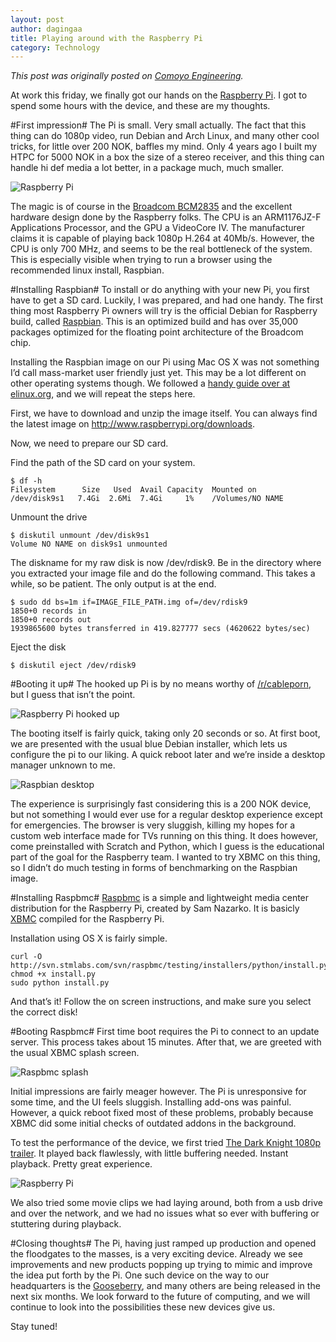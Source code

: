 ```yaml
---
layout: post
author: dagingaa
title: Playing around with the Raspberry Pi
category: Technology
---
```

_This post was originally posted on [Comoyo Engineering](http://comoyo.github.com/blog/2012/07/23/playing-with-the-raspberry-pi/)._

At work this friday, we finally got our hands on the [Raspberry Pi](http://www.raspberrypi.org/). I got to spend some hours with the device, and these are my thoughts. 

#First impression#
The Pi is small. Very small actually. The fact that this thing can do 1080p video, run Debian and Arch Linux, and many other cool tricks, for little over 200 NOK, baffles my mind. Only 4 years ago I built my HTPC for 5000 NOK in a box the size of a stereo receiver, and this thing can handle hi def media a lot better, in a package much, much smaller. 

![Raspberry Pi](/assets/img/posts/raspberry/raspberry.jpg)

The magic is of course in the [Broadcom BCM2835](http://www.broadcom.com/products/BCM2835) and the excellent hardware design done by the Raspberry folks. The CPU is an ARM1176JZ-F Applications Processor, and the GPU a VideoCore IV. The manufacturer claims it is capable of playing back 1080p H.264 at 40Mb/s. However, the CPU is only 700 MHz, and seems to be the real bottleneck of the system. This is especially visible when trying to run a browser using the recommended linux install, Raspbian.

#Installing Raspbian#
To install or do anything with your new Pi, you first have to get a SD card. Luckily, I was prepared, and had one handy. The first thing most Raspberry Pi owners will try is the official Debian for Raspberry build, called [Raspbian](http://www.raspbian.org). This is an optimized build and has over 35,000 packages optimized for the floating point architecture of the Broadcom chip. 

Installing the Raspbian image on our Pi using Mac OS X was not something I’d call mass-market user friendly just yet. This may be a lot different on other operating systems though. We followed a [handy guide over at elinux.org](http://elinux.org/RPi_Easy_SD_Card_Setup#Copying_an_image_to_the_SD_Card_in_Mac_OS_X), and we will repeat the steps here.

First, we have to download and unzip the image itself. You can always find the latest image on http://www.raspberrypi.org/downloads. 

Now, we need to prepare our SD card.

Find the path of the SD card on your system.

    $ df -h
    Filesystem      Size   Used  Avail Capacity  Mounted on
    /dev/disk9s1   7.4Gi  2.6Mi  7.4Gi     1%    /Volumes/NO NAME
    
Unmount the drive

    $ diskutil unmount /dev/disk9s1
    Volume NO NAME on disk9s1 unmounted
    
The diskname for my raw disk is now /dev/rdisk9. Be in the directory where you extracted your image file and do the following command. This takes a while, so be patient. The only output is at the end.

    $ sudo dd bs=1m if=IMAGE_FILE_PATH.img of=/dev/rdisk9
    1850+0 records in
    1850+0 records out
    1939865600 bytes transferred in 419.827777 secs (4620622 bytes/sec) 
    
Eject the disk

    $ diskutil eject /dev/rdisk9

#Booting it up#
The hooked up Pi is by no means worthy of [/r/cableporn](http://www.reddit.com/r/cableporn), but I guess that isn’t the point. 

![Raspberry Pi hooked up](/assets/img/posts/raspberry/plugged_in.jpg)

The booting itself is fairly quick, taking only 20 seconds or so. At first boot, we are presented with the usual blue Debian installer, which lets us configure the pi to our liking. A quick reboot later and we’re inside a desktop manager unknown to me.

![Raspbian desktop](/assets/img/posts/raspberry/raspbian.jpg)

The experience is surprisingly fast considering this is a 200 NOK device, but not something I would ever use for a regular desktop experience except for emergencies. The browser is very sluggish, killing my hopes for a custom web interface made for TVs running on this thing. It does however, come preinstalled with Scratch and Python, which I guess is the educational part of the goal for the Raspberry team. I wanted to try XBMC on this thing, so I didn’t do much testing in forms of benchmarking on the Raspbian image. 

#Installing Raspbmc#
[Raspbmc](http://www.raspbmc.com/) is a simple and lightweight media center distribution for the Raspberry Pi, created by Sam Nazarko. It is basicly [XBMC](http://www.xbmc.org) compiled for the Raspberry Pi.

Installation using OS X is fairly simple.

    curl -O http://svn.stmlabs.com/svn/raspbmc/testing/installers/python/install.py
    chmod +x install.py
    sudo python install.py

And that’s it! Follow the on screen instructions, and make sure you select the correct disk!

#Booting Raspbmc#
First time boot requires the Pi to connect to an update server. This process takes about 15 minutes. After that, we are greeted with the usual XBMC splash screen. 

![Raspbmc splash](/assets/img/posts/raspberry/raspbmc.jpg)

Initial impressions are fairly meager however. The Pi is unresponsive for some time, and the UI feels sluggish. Installing add-ons was painful. However, a quick reboot fixed most of these problems, probably because XBMC did some initial checks of outdated addons in the background. 

To test the performance of the device, we first tried [The Dark Knight 1080p trailer](http://www.youtube.com/watch?v=yQ5U8suTUw0). It played back flawlessly, with little buffering needed. Instant playback. Pretty great experience.

![Raspberry Pi](/assets/img/posts/raspberry/dark_knight.jpg)

We also tried some movie clips we had laying around, both from a usb drive and over the network, and we had no issues what so ever with buffering or stuttering during playback.

#Closing thoughts#
The Pi, having just ramped up production and opened the floodgates to the masses, is a very exciting device. Already we see improvements and new products popping up trying to mimic and improve the idea put forth by the Pi. One such device on the way to our headquarters is the [Gooseberry](http://gooseberry.atspace.co.uk/), and many others are being released in the next six months. We look forward to the future of computing, and we will continue to look into the possibilities these new devices give us. 

Stay tuned!
